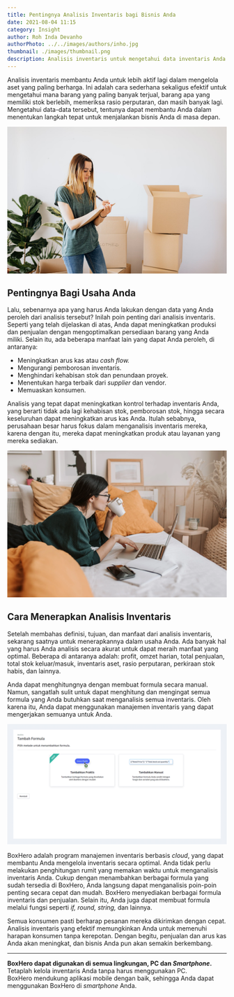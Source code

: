 ```yaml
---
title: Pentingnya Analisis Inventaris bagi Bisnis Anda
date: 2021-08-04 11:15
category: Insight
author: Roh Inda Devanho
authorPhoto: ../../images/authors/inho.jpg
thumbnail: ./images/thumbnail.png
description: Analisis inventaris untuk mengetahui data inventaris Anda dengan akurat.
---
```


Analisis inventaris membantu Anda untuk lebih aktif lagi dalam mengelola aset yang paling berharga. Ini adalah cara sederhana sekaligus efektif untuk mengetahui mana barang yang paling banyak terjual, barang apa yang memiliki stok berlebih, memeriksa rasio perputaran, dan masih banyak lagi. Mengetahui data-data tersebut, tentunya dapat membantu Anda dalam menentukan langkah tepat untuk menjalankan bisnis Anda di masa depan.

![Analisis akurat](./images/1.png)

## Pentingnya Bagi Usaha Anda

Lalu, sebenarnya apa yang harus Anda lakukan dengan data yang Anda peroleh dari analisis tersebut? Inilah poin penting dari analisis inventaris. Seperti yang telah dijelaskan di atas, Anda dapat meningkatkan produksi dan penjualan dengan mengoptimalkan persediaan barang yang Anda miliki. Selain itu, ada beberapa manfaat lain yang dapat Anda peroleh, di antaranya:

- Meningkatkan arus kas atau *cash flow.*
- Mengurangi pemborosan inventaris.
- Menghindari kehabisan stok dan penundaan proyek.
- Menentukan harga terbaik dari *supplier* dan vendor.
- Memuaskan konsumen.

Analisis yang tepat dapat meningkatkan kontrol terhadap inventaris Anda, yang berarti tidak ada lagi kehabisan stok, pemborosan stok, hingga secara keseluruhan dapat meningkatkan arus kas Anda. Itulah sebabnya, perusahaan besar harus fokus dalam menganalisis inventaris mereka, karena dengan itu, mereka dapat meningkatkan produk atau layanan yang mereka sediakan.

![Kontrol inventaris](./images/2.png)

## Cara Menerapkan Analisis Inventaris

Setelah membahas definisi, tujuan, dan manfaat dari analisis inventaris, sekarang saatnya untuk menerapkannya dalam usaha Anda. Ada banyak hal yang harus Anda analisis secara akurat untuk dapat meraih manfaat yang optimal. Beberapa di antaranya adalah: profit, omzet harian, total penjualan, total stok keluar/masuk, inventaris aset, rasio perputaran, perkiraan stok habis, dan lainnya.

Anda dapat menghitungnya dengan membuat formula secara manual. Namun, sangatlah sulit untuk dapat menghitung dan mengingat semua formula yang Anda butuhkan saat menganalisis semua inventaris. Oleh karena itu, Anda dapat menggunakan <internal-link to="/">manajemen inventaris</internal-link> yang dapat mengerjakan semuanya untuk Anda.

![Fitur analisis BoxHero](./images/3.gif)

<internal-link to="/">BoxHero</internal-link> adalah program manajemen inventaris berbasis *cloud*, yang dapat membantu Anda mengelola inventaris secara optimal. Anda tidak perlu melakukan penghitungan rumit yang memakan waktu untuk menganalisis inventaris Anda. Cukup dengan menambahkan berbagai formula yang sudah tersedia di <internal-link to="/">BoxHero</internal-link>, Anda langsung dapat menganalisis poin-poin penting secara cepat dan mudah. BoxHero menyediakan berbagai formula inventaris dan penjualan. Selain itu, Anda juga dapat membuat formula melalui fungsi seperti *if, round, string,* dan lainnya.

Semua konsumen pasti berharap pesanan mereka dikirimkan dengan cepat. Analisis inventaris yang efektif memungkinkan Anda untuk memenuhi harapan konsumen tanpa kerepotan. Dengan begitu, penjualan dan arus kas Anda akan meningkat, dan bisnis Anda pun akan semakin berkembang.

---

<tip-box>

**BoxHero dapat digunakan di semua lingkungan, PC dan *Smartphone*.**<br/>
Tetaplah kelola inventaris Anda tanpa harus menggunakan PC.<br/>
BoxHero mendukung aplikasi mobile dengan baik, sehingga Anda dapat menggunakan BoxHero di *smartphone* Anda.

</tip-box>
